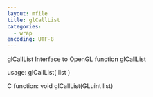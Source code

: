 ```yaml
---
layout: mfile
title: glCallList
categories:
  - wrap
encoding: UTF-8
---
```


glCallList  Interface to OpenGL function glCallList

usage:  glCallList( list )

C function:  void glCallList(GLuint list)